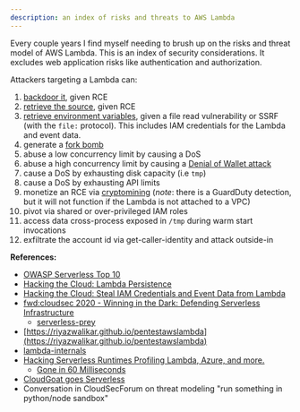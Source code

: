 ```yaml
---
description: an index of risks and threats to AWS Lambda 
---
```


Every couple years I find myself needing to brush up on the risks and threat model of AWS Lambda. 
This is an index of security considerations. It excludes web application risks like authentication and authorization.

Attackers targeting a Lambda can:

1. [backdoor it](https://hackingthe.cloud/aws/post_exploitation/lambda_persistence), given RCE
2. [retrieve the source](https://raw.githubusercontent.com/OWASP/Serverless-Top-10-Project/master/OWASP-Top-10-Serverless-Interpretation-en.pdf), given RCE
3. [retrieve environment variables](https://hackingthe.cloud/aws/exploitation/lambda-steal-iam-credentials/), given a file read vulnerability or SSRF (with the `file:` protocol). This includes IAM credentials for the Lambda and event data.
4. generate a [fork bomb](https://en.wikipedia.org/wiki/Fork_bomb)
4. abuse a low concurrency limit by causing a DoS
5. abuse a high concurrency limit by causing a [Denial of Wallet attack](https://portswigger.net/daily-swig/denial-of-wallet-attacks-how-to-protect-against-costly-exploits-targeting-serverless-setups)
6. cause a DoS by exhausting disk capacity (i.e `tmp`) 
6. cause a DoS by exhausting API limits 
7. monetize an RCE via [cryptomining](https://www.cadosecurity.com/cado-discovers-denonia-the-first-malware-specifically-targeting-lambda/) (_note_: there is a GuardDuty detection, but it will not function if the Lambda is not attached to a VPC)
8. pivot via shared or over-privileged IAM roles
9. access data cross-process exposed in `/tmp` during warm start invocations
10. exfiltrate the account id via get-caller-identity and attack outside-in

**References:** 

* [OWASP Serverless Top 10](https://owasp.org/www-project-serverless-top-10/)
* [Hacking the Cloud: Lambda Persistence](https://hackingthe.cloud/aws/post_exploitation/lambda_persistence/)
* [Hacking the Cloud: Steal IAM Credentials and Event Data from Lambda](https://hackingthe.cloud/aws/exploitation/lambda-steal-iam-credentials/)
* [fwd:cloudsec 2020 - Winning in the Dark: Defending Serverless Infrastructure](https://www.youtube.com/watch?v=5erD8yA6jjw)
    * [serverless-prey](https://github.com/pumasecurity/serverless-prey)
* [https://riyazwalikar.github.io/pentestawslambda](https://riyazwalikar.github.io/pentestawslambda)
* [lambda-internals](https://github.com/epsagon/lambda-internals)
* [Hacking Serverless Runtimes Profiling Lambda, Azure, and more.](https://www.blackhat.com/docs/us-17/wednesday/us-17-Krug-Hacking-Severless-Runtimes.pdf)
    * [Gone in 60 Milliseconds](https://media.ccc.de/v/33c3-7865-gone_in_60_milliseconds)
* [CloudGoat goes Serverless](https://rhinosecuritylabs.com/cloud-security/cloudgoat-vulnerable-lambda-functions/)
* Conversation in CloudSecForum on threat modeling "run something in python/node sandbox"